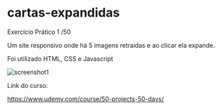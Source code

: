 # cartas-expandidas
Exercício Prático 1 /50

Um site responsivo onde há 5 imagens retraidas e ao clicar ela expande.

Foi utilizado HTML, CSS e Javascript

![screenshot1](https://user-images.githubusercontent.com/94796956/181599896-52471440-4d77-4a65-8448-6c80d7e3feea.jpg)

Link do curso:

https://www.udemy.com/course/50-projects-50-days/
